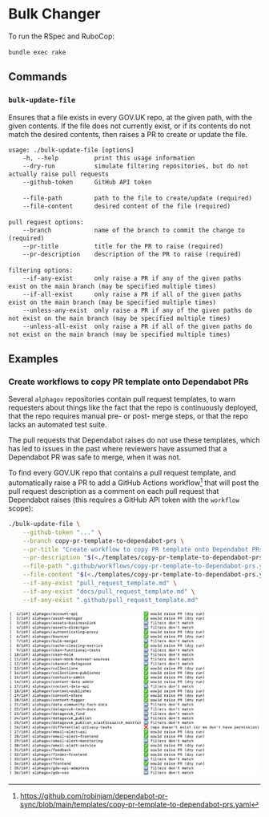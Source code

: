 # Bulk Changer

To run the RSpec and RuboCop:

`bundle exec rake`

## Commands

### `bulk-update-file`

Ensures that a file exists in every GOV.UK repo, at the given path, with the given contents. If the file does not currently exist, or if its contents do not match the desired contents, then raises a PR to create or update the file.

```
usage: ./bulk-update-file [options]
    -h, --help          print this usage information
    --dry-run           simulate filtering repositories, but do not actually raise pull requests
    --github-token      GitHub API token

    --file-path         path to the file to create/update (required)
    --file-content      desired content of the file (required)

pull request options:
    --branch            name of the branch to commit the change to (required)
    --pr-title          title for the PR to raise (required)
    --pr-description    description of the PR to raise (required)

filtering options:
    --if-any-exist      only raise a PR if any of the given paths exist on the main branch (may be specified multiple times)
    --if-all-exist      only raise a PR if all of the given paths exist on the main branch (may be specified multiple times)
    --unless-any-exist  only raise a PR if any of the given paths do not exist on the main branch (may be specified multiple times)
    --unless-all-exist  only raise a PR if all of the given paths do not exist on the main branch (may be specified multiple times)
```

## Examples

### Create workflows to copy PR template onto Dependabot PRs

Several `alphagov` repositories contain pull request templates, to warn requesters about things like the fact that the repo is continuously deployed, that the repo requires manual pre- or post- merge steps, or that the repo lacks an automated test suite.

The pull requests that Dependabot raises do not use these templates, which has led to issues in the past where reviewers have assumed that a Dependabot PR was safe to merge, when it was not.

To find every GOV.UK repo that contains a pull request template, and automatically raise a PR to add a GitHub Actions workflow[^workflow] that will post the pull request description as a comment on each pull request that Dependabot raises (this requires a GitHub API token with the `workflow` scope):

```bash
./bulk-update-file \
    --github-token "..." \
    --branch copy-pr-template-to-dependabot-prs \
    --pr-title "Create workflow to copy PR template onto Dependabot PRs" \
    --pr-description "$(<./templates/copy-pr-template-to-dependabot-prs.pr-description.md)" \
    --file-path ".github/workflows/copy-pr-template-to-dependabot-prs.yaml" \
    --file-content "$(<./templates/copy-pr-template-to-dependabot-prs.yaml)" \
    --if-any-exist "pull_request_template.md" \
    --if-any-exist "docs/pull_request_template.md" \
    --if-any-exist ".github/pull_request_template.md"
```

<img alt="Screenshot showing sample command-line output" src="docs/screenshot.png">


[^workflow]: https://github.com/robinjam/dependabot-pr-sync/blob/main/templates/copy-pr-template-to-dependabot-prs.yaml
